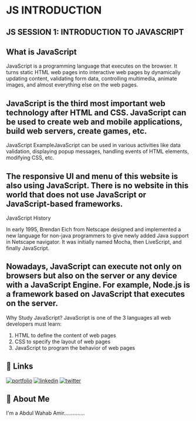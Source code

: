 # JS INTRODUCTION 


## JS SESSION 1: INTRODUCTION TO JAVASCRIPT 

## What is JavaScript

JavaScript is a programming language that executes on the browser. It turns static HTML web pages into interactive web pages by dynamically updating content, validating form data, controlling multimedia, animate images, and almost everything else on the web pages.

JavaScript is the third most important web technology after HTML and CSS. JavaScript can be used to create web and mobile applications, build web servers, create games, etc.
-------------------------------------------------------------------------------------------------------------------------------------------------------------------------------

JavaScript ExampleJavaScript can be used in various activities like data validation, displaying popup messages, handling events of HTML elements, modifying CSS, etc.


The responsive UI and menu of this website is also using JavaScript. There is no website in this world that does not use JavaScript or JavaScript-based frameworks.
-------------------------------------------------------------------------------------------------------------------------------------------------------------------------------

JavaScript History

In early 1995, Brendan Eich from Netscape designed and implemented a new language for non-java programmers to give newly added Java support in Netscape navigator. It was initially named Mocha, then LiveScript, and finally JavaScript.

Nowadays, JavaScript can execute not only on browsers but also on the server or any device with a JavaScript Engine. For example, Node.js is a framework based on JavaScript that executes on the server.
-------------------------------------------------------------------------------------------------------------------------------------------------------------------------------
Why Study JavaScript?
JavaScript is one of the 3 languages all web developers must learn:

1. HTML to define the content of web pages
2. CSS to specify the layout of web pages
3. JavaScript to program the behavior of web pages



## 🔗 Links
[![portfolio](https://img.shields.io/badge/my_portfolio-000?style=for-the-badge&logo=ko-fi&logoColor=white)](https://abdul0999.netlify.app/)
[![linkedin](https://img.shields.io/badge/linkedin-0A66C2?style=for-the-badge&logo=linkedin&logoColor=white)](https://www.linkedin.com/)
[![twitter](https://img.shields.io/badge/twitter-1DA1F2?style=for-the-badge&logo=twitter&logoColor=white)](https://twitter.com/)


## 🚀 About Me
I'm a Abdul Wahab Amir..............

